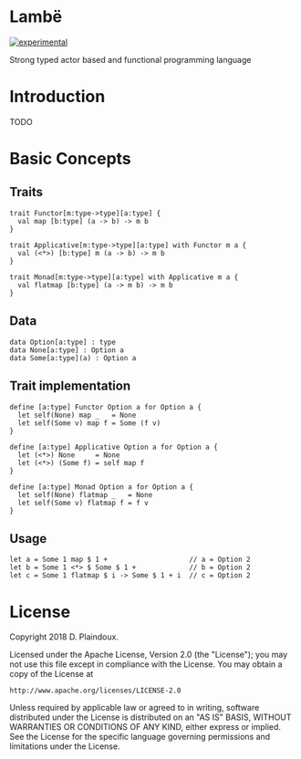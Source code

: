 # Lambë 

[![experimental](http://badges.github.io/stability-badges/dist/experimental.svg)](http://github.com/badges/stability-badges)

Strong typed actor based and functional programming language

# Introduction

TODO

# Basic Concepts

## Traits

``` 
trait Functor[m:type->type][a:type] {
  val map [b:type] (a -> b) -> m b
}

trait Applicative[m:type->type][a:type] with Functor m a {
  val (<*>) [b:type] m (a -> b) -> m b
}

trait Monad[m:type->type][a:type] with Applicative m a {
  val flatmap [b:type] (a -> m b) -> m b
}
```

## Data

```
data Option[a:type] : type
data None[a:type] : Option a
data Some[a:type](a) : Option a
```

## Trait implementation

```
define [a:type] Functor Option a for Option a {
  let self(None) map _   = None
  let self(Some v) map f = Some (f v)
}

define [a:type] Applicative Option a for Option a {
  let (<*>) None     = None
  let (<*>) (Some f) = self map f
}

define [a:type] Monad Option a for Option a {
  let self(None) flatmap _   = None
  let self(Some v) flatmap f = f v
}
```

## Usage

```
let a = Some 1 map $ 1 +                    // a = Option 2
let b = Some 1 <*> $ Some $ 1 +             // b = Option 2
let c = Some 1 flatmap $ i -> Some $ 1 + i  // c = Option 2
```

# License

Copyright 2018 D. Plaindoux.

Licensed under the Apache License, Version 2.0 (the "License");
you may not use this file except in compliance with the License.
You may obtain a copy of the License at

    http://www.apache.org/licenses/LICENSE-2.0

Unless required by applicable law or agreed to in writing, software
distributed under the License is distributed on an "AS IS" BASIS,
WITHOUT WARRANTIES OR CONDITIONS OF ANY KIND, either express or implied.
See the License for the specific language governing permissions and
limitations under the License.
